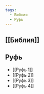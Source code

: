 ```yaml
---
tags:
  - Библия
  - Руфь
---
```

## [[Библия]]
## Руфь
- [[Руфь 1]]
- [[Руфь 2]]
- [[Руфь 3]]
- [[Руфь 4]]
